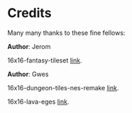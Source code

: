 # Credits

Many many thanks to these fine fellows:

__Author__: Jerom

16x16-fantasy-tileset [link](http://opengameart.org/sites/default/files/tileset_16x16_Jerom_CC-BY-SA-3.0_1.png&nid=17136).

__Author__: Gwes

16x16-dungeon-tiles-nes-remake [link](http://opengameart.org/content/16x16-dungeon-tiles-nes-remake).

16x16-lava-eges [link](http://opengameart.org/content/16x16-dungeon-tiles-nes-remake). 
